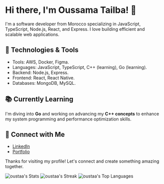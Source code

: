 # Hi there, I'm Oussama Tailba! 👋
I'm a software developer from Morocco specializing in JavaScript, TypeScript, Node.js, React, and Express. I love building efficient and scalable web applications.

## 🚀 Technologies & Tools
- Tools: AWS, Docker, Figma. 
- Languages: JavaScript, TypeScript, C++ (learning), Go (learning).
- Backend: Node.js, Express.
- Frontend: React, React Native.
- Databases: MongoDB, MySQL.

## 📚 Currently Learning  
I'm diving into **Go** and working on advancing my **C++ concepts** to enhance my system programming and performance optimization skills.  

## 💬 Connect with Me  
- [LinkedIn](https://www.linkedin.com/in/oussamatailba/ "@embed")  
- [Portfolio](http://portfolio.ousta.dev/ "@embed")

Thanks for visiting my profile! Let's connect and create something amazing together.

![oustaa's Stats](https://github-readme-stats.vercel.app/api?username=oustaa&theme=vue-dark&show_icons=true&hide_border=false&count_private=true)
![oustaa's Streak](https://github-readme-streak-stats.herokuapp.com/?user=oustaa&theme=vue-dark&hide_border=false) 
![oustaa's Top Languages](https://github-readme-stats.vercel.app/api/top-langs/?username=oustaa&theme=vue-dark&show_icons=true&hide_border=false&layout=compact)
